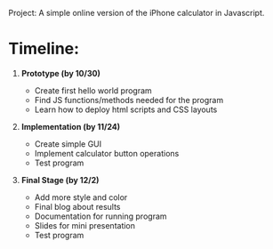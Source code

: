 Project: A simple online version of the iPhone calculator in Javascript.

# **Timeline:**
1. **Prototype (by 10/30)**
    - Create first hello world program
    - Find JS functions/methods needed for the program
    - Learn how to deploy html scripts and CSS layouts
  
2. **Implementation (by 11/24)**
    - Create simple GUI 
    - Implement calculator button operations
    - Test program
    
3. **Final Stage (by 12/2)**
    - Add more style and color
    - Final blog about results
    - Documentation for running program
    - Slides for mini presentation
    - Test program
    
    
